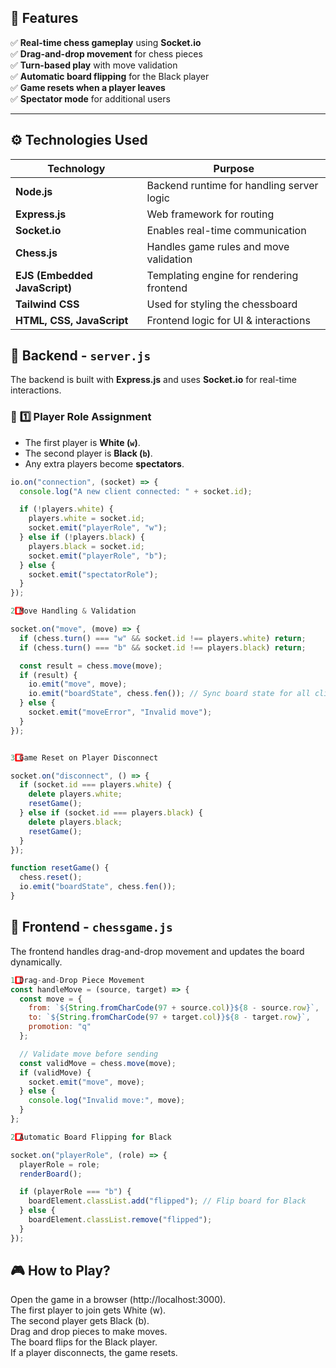 ## 🚀 Features
✅ **Real-time chess gameplay** using **Socket.io**  
✅ **Drag-and-drop movement** for chess pieces  
✅ **Turn-based play** with move validation  
✅ **Automatic board flipping** for the Black player  
✅ **Game resets when a player leaves**  
✅ **Spectator mode** for additional users  

---

## ⚙️ Technologies Used
| **Technology** | **Purpose** |
|--------------|------------|
| **Node.js** | Backend runtime for handling server logic |
| **Express.js** | Web framework for routing |
| **Socket.io** | Enables real-time communication |
| **Chess.js** | Handles game rules and move validation |
| **EJS (Embedded JavaScript)** | Templating engine for rendering frontend |
| **Tailwind CSS** | Used for styling the chessboard |
| **HTML, CSS, JavaScript** | Frontend logic for UI & interactions |


## 📂 Backend - `server.js`
The backend is built with **Express.js** and uses **Socket.io** for real-time interactions.

### 🔹 **1️⃣ Player Role Assignment**
- The first player is **White (`w`)**.
- The second player is **Black (`b`)**.
- Any extra players become **spectators**.

```js
io.on("connection", (socket) => {
  console.log("A new client connected: " + socket.id);

  if (!players.white) {
    players.white = socket.id;
    socket.emit("playerRole", "w");
  } else if (!players.black) {
    players.black = socket.id;
    socket.emit("playerRole", "b");
  } else {
    socket.emit("spectatorRole");
  }
});

2️⃣ Move Handling & Validation

socket.on("move", (move) => {
  if (chess.turn() === "w" && socket.id !== players.white) return;
  if (chess.turn() === "b" && socket.id !== players.black) return;

  const result = chess.move(move);
  if (result) {
    io.emit("move", move);
    io.emit("boardState", chess.fen()); // Sync board state for all clients
  } else {
    socket.emit("moveError", "Invalid move");
  }
});


3️⃣ Game Reset on Player Disconnect

socket.on("disconnect", () => {
  if (socket.id === players.white) {
    delete players.white;
    resetGame();
  } else if (socket.id === players.black) {
    delete players.black;
    resetGame();
  }
});

function resetGame() {
  chess.reset();
  io.emit("boardState", chess.fen());
}
```


## 📂 Frontend  - `chessgame.js`

The frontend handles drag-and-drop movement and updates the board dynamically.
```js
1️⃣ Drag-and-Drop Piece Movement
const handleMove = (source, target) => {
  const move = {
    from: `${String.fromCharCode(97 + source.col)}${8 - source.row}`,
    to: `${String.fromCharCode(97 + target.col)}${8 - target.row}`,
    promotion: "q"
  };

  // Validate move before sending
  const validMove = chess.move(move);
  if (validMove) {
    socket.emit("move", move);
  } else {
    console.log("Invalid move:", move);
  }
};

2️⃣ Automatic Board Flipping for Black

socket.on("playerRole", (role) => {
  playerRole = role;
  renderBoard();

  if (playerRole === "b") {
    boardElement.classList.add("flipped"); // Flip board for Black
  } else {
    boardElement.classList.remove("flipped");
  }
});
```

## 🎮 How to Play?  
Open the game in a browser (http://localhost:3000).  
The first player to join gets White (w).  
The second player gets Black (b).  
Drag and drop pieces to make moves.  
The board flips for the Black player.  
If a player disconnects, the game resets.  